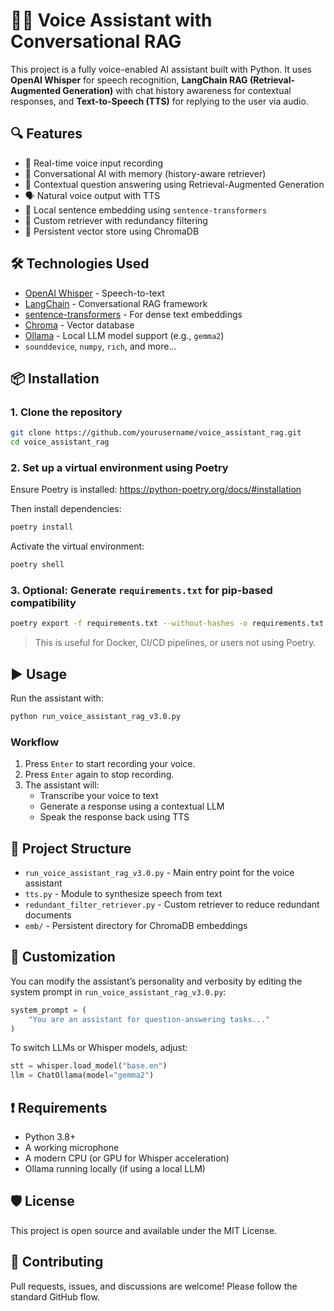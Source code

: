 # 🤖🎤 Voice Assistant with Conversational RAG

This project is a fully voice-enabled AI assistant built with Python. It uses **OpenAI Whisper** for speech recognition, **LangChain RAG (Retrieval-Augmented Generation)** with chat history awareness for contextual responses, and **Text-to-Speech (TTS)** for replying to the user via audio.

## 🔍 Features

- 🎤 Real-time voice input recording
- 🧠 Conversational AI with memory (history-aware retriever)
- 🔎 Contextual question answering using Retrieval-Augmented Generation
- 🗣️ Natural voice output with TTS
- 🧠 Local sentence embedding using `sentence-transformers`
- 🧾 Custom retriever with redundancy filtering
- 💾 Persistent vector store using ChromaDB

## 🛠️ Technologies Used

- [OpenAI Whisper](https://github.com/openai/whisper) - Speech-to-text
- [LangChain](https://www.langchain.com/) - Conversational RAG framework
- [sentence-transformers](https://www.sbert.net/) - For dense text embeddings
- [Chroma](https://www.trychroma.com/) - Vector database
- [Ollama](https://ollama.com/) - Local LLM model support (e.g., `gemma2`)
- `sounddevice`, `numpy`, `rich`, and more...

## 📦 Installation

### 1. Clone the repository

```bash
git clone https://github.com/yourusername/voice_assistant_rag.git
cd voice_assistant_rag
```

### 2. Set up a virtual environment using Poetry

Ensure Poetry is installed: https://python-poetry.org/docs/#installation

Then install dependencies:

```bash
poetry install
```

Activate the virtual environment:

```bash
poetry shell
```

### 3. Optional: Generate `requirements.txt` for pip-based compatibility

```bash
poetry export -f requirements.txt --without-hashes -o requirements.txt
```

> This is useful for Docker, CI/CD pipelines, or users not using Poetry.

## ▶️ Usage

Run the assistant with:

```bash
python run_voice_assistant_rag_v3.0.py
```

### Workflow

1. Press `Enter` to start recording your voice.
2. Press `Enter` again to stop recording.
3. The assistant will:
   - Transcribe your voice to text
   - Generate a response using a contextual LLM
   - Speak the response back using TTS

## 🧩 Project Structure

- `run_voice_assistant_rag_v3.0.py` - Main entry point for the voice assistant
- `tts.py` - Module to synthesize speech from text
- `redundant_filter_retriever.py` - Custom retriever to reduce redundant documents
- `emb/` - Persistent directory for ChromaDB embeddings

## 🧠 Customization

You can modify the assistant’s personality and verbosity by editing the system prompt in `run_voice_assistant_rag_v3.0.py`:

```python
system_prompt = (
    "You are an assistant for question-answering tasks..."
)
```

To switch LLMs or Whisper models, adjust:

```python
stt = whisper.load_model("base.en")
llm = ChatOllama(model="gemma2")
```

## ❗ Requirements

- Python 3.8+
- A working microphone
- A modern CPU (or GPU for Whisper acceleration)
- Ollama running locally (if using a local LLM)

## 🛡️ License

This project is open source and available under the MIT License.

## 🤝 Contributing

Pull requests, issues, and discussions are welcome! Please follow the standard GitHub flow.
